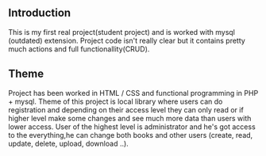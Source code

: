 ## Introduction

This is my first real project(student project) and is worked with mysql (outdated) extension.
Project code isn't  really clear but it contains pretty much actions and full functionallity(CRUD). 

## Theme

Project has been worked in HTML / CSS and functional programming in PHP + mysql. Theme of this project
is local library where users can do registration and depending on their access level they can only read or if higher level
make some changes and see much more data than users with lower access. User of the highest level  is administrator and he's got access to the
everything,he can change both books and other users (create, read, update, delete, upload, download ..).

